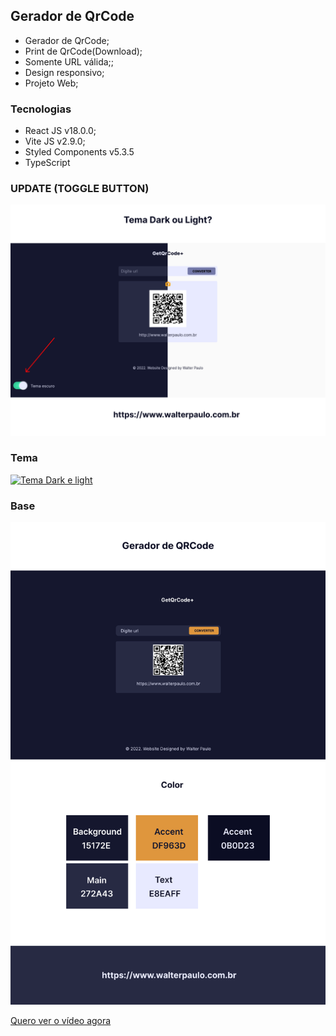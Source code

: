 ## Gerador de QrCode

* Gerador de QrCode;
* Print de QrCode(Download);
* Somente URL válida;;
* Design responsivo;
* Projeto Web;

### Tecnologias

* React JS v18.0.0;
* Vite JS v2.9.0;
* Styled Components v5.3.5
* TypeScript

### UPDATE (TOGGLE BUTTON)

![gerador de código](./public/getQrCode2.png)

### Tema
[![Tema Dark e light](https://media-exp1.licdn.com/dms/image/C4E22AQHzAIZcxDcgGg/feedshare-shrink_1280/0/1656532564275?e=1659571200&v=beta&t=o2AP61PNlbwizNdB8ShkaDiHO69O1_5gtz6W8Iwz3Kw)](https://github.com/walterpaulo/getQrCode)

### Base

![gerador de código](./public/getQrCode.png)

[Quero ver o vídeo agora](https://www.youtube.com/watch?v=Ja1MfhQfSoo)